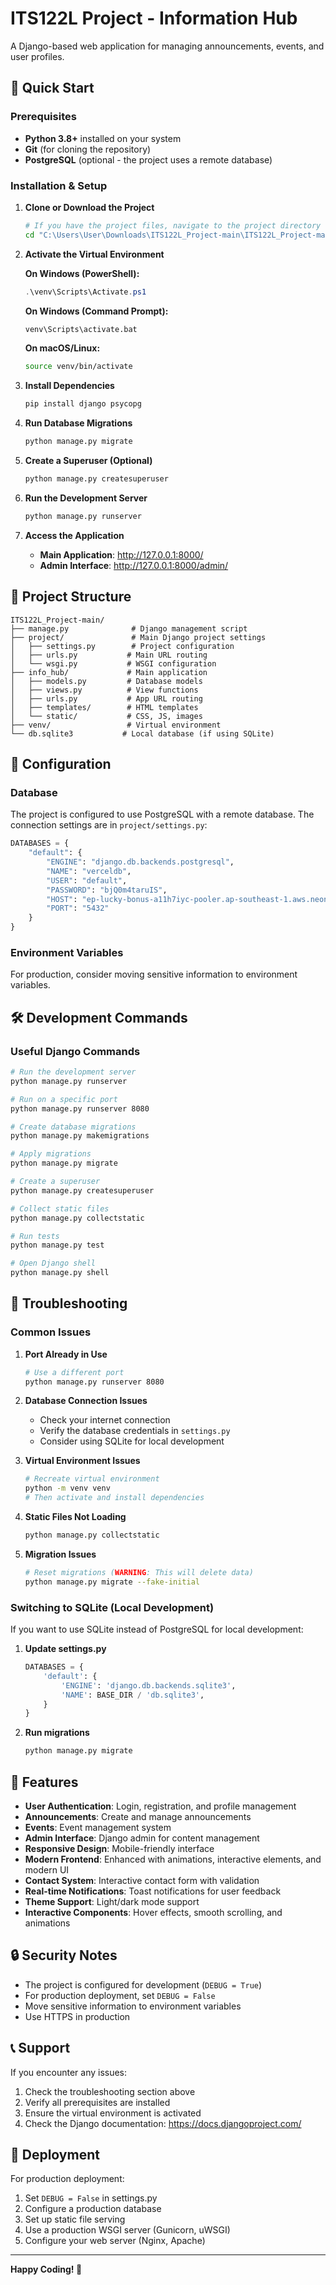 # ITS122L Project - Information Hub

A Django-based web application for managing announcements, events, and user profiles.

## 🚀 Quick Start

### Prerequisites

- **Python 3.8+** installed on your system
- **Git** (for cloning the repository)
- **PostgreSQL** (optional - the project uses a remote database)

### Installation & Setup

1. **Clone or Download the Project**
   ```bash
   # If you have the project files, navigate to the project directory
   cd "C:\Users\User\Downloads\ITS122L_Project-main\ITS122L_Project-main"
   ```

2. **Activate the Virtual Environment**
   
   **On Windows (PowerShell):**
   ```powershell
   .\venv\Scripts\Activate.ps1
   ```
   
   **On Windows (Command Prompt):**
   ```cmd
   venv\Scripts\activate.bat
   ```
   
   **On macOS/Linux:**
   ```bash
   source venv/bin/activate
   ```

3. **Install Dependencies**
   ```bash
   pip install django psycopg
   ```

4. **Run Database Migrations**
   ```bash
   python manage.py migrate
   ```

5. **Create a Superuser (Optional)**
   ```bash
   python manage.py createsuperuser
   ```

6. **Run the Development Server**
   ```bash
   python manage.py runserver
   ```

7. **Access the Application**
   - **Main Application**: http://127.0.0.1:8000/
   - **Admin Interface**: http://127.0.0.1:8000/admin/

## 📁 Project Structure

```
ITS122L_Project-main/
├── manage.py              # Django management script
├── project/               # Main Django project settings
│   ├── settings.py        # Project configuration
│   ├── urls.py           # Main URL routing
│   └── wsgi.py           # WSGI configuration
├── info_hub/             # Main application
│   ├── models.py         # Database models
│   ├── views.py          # View functions
│   ├── urls.py           # App URL routing
│   ├── templates/        # HTML templates
│   └── static/           # CSS, JS, images
├── venv/                 # Virtual environment
└── db.sqlite3           # Local database (if using SQLite)
```

## 🔧 Configuration

### Database
The project is configured to use PostgreSQL with a remote database. The connection settings are in `project/settings.py`:

```python
DATABASES = {
    "default": {
        "ENGINE": "django.db.backends.postgresql",
        "NAME": "verceldb",
        "USER": "default",
        "PASSWORD": "bjQ0m4taruIS",
        "HOST": "ep-lucky-bonus-a11h7iyc-pooler.ap-southeast-1.aws.neon.tech",
        "PORT": "5432"
    }
}
```

### Environment Variables
For production, consider moving sensitive information to environment variables.

## 🛠️ Development Commands

### Useful Django Commands

```bash
# Run the development server
python manage.py runserver

# Run on a specific port
python manage.py runserver 8080

# Create database migrations
python manage.py makemigrations

# Apply migrations
python manage.py migrate

# Create a superuser
python manage.py createsuperuser

# Collect static files
python manage.py collectstatic

# Run tests
python manage.py test

# Open Django shell
python manage.py shell
```

## 🐛 Troubleshooting

### Common Issues

1. **Port Already in Use**
   ```bash
   # Use a different port
   python manage.py runserver 8080
   ```

2. **Database Connection Issues**
   - Check your internet connection
   - Verify the database credentials in `settings.py`
   - Consider using SQLite for local development

3. **Virtual Environment Issues**
   ```bash
   # Recreate virtual environment
   python -m venv venv
   # Then activate and install dependencies
   ```

4. **Static Files Not Loading**
   ```bash
   python manage.py collectstatic
   ```

5. **Migration Issues**
   ```bash
   # Reset migrations (WARNING: This will delete data)
   python manage.py migrate --fake-initial
   ```

### Switching to SQLite (Local Development)

If you want to use SQLite instead of PostgreSQL for local development:

1. **Update settings.py**
   ```python
   DATABASES = {
       'default': {
           'ENGINE': 'django.db.backends.sqlite3',
           'NAME': BASE_DIR / 'db.sqlite3',
       }
   }
   ```

2. **Run migrations**
   ```bash
   python manage.py migrate
   ```

## 📱 Features

- **User Authentication**: Login, registration, and profile management
- **Announcements**: Create and manage announcements
- **Events**: Event management system
- **Admin Interface**: Django admin for content management
- **Responsive Design**: Mobile-friendly interface
- **Modern Frontend**: Enhanced with animations, interactive elements, and modern UI
- **Contact System**: Interactive contact form with validation
- **Real-time Notifications**: Toast notifications for user feedback
- **Theme Support**: Light/dark mode support
- **Interactive Components**: Hover effects, smooth scrolling, and animations

## 🔒 Security Notes

- The project is configured for development (`DEBUG = True`)
- For production deployment, set `DEBUG = False`
- Move sensitive information to environment variables
- Use HTTPS in production

## 📞 Support

If you encounter any issues:

1. Check the troubleshooting section above
2. Verify all prerequisites are installed
3. Ensure the virtual environment is activated
4. Check the Django documentation: https://docs.djangoproject.com/

## 🚀 Deployment

For production deployment:

1. Set `DEBUG = False` in settings.py
2. Configure a production database
3. Set up static file serving
4. Use a production WSGI server (Gunicorn, uWSGI)
5. Configure your web server (Nginx, Apache)

---

**Happy Coding! 🎉** 